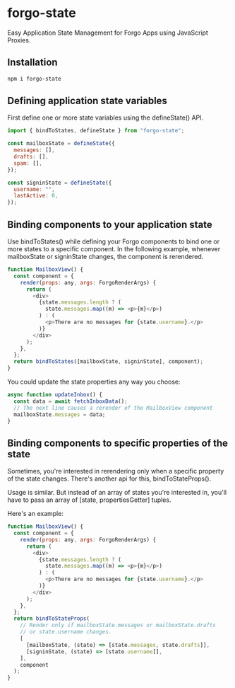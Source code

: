 # forgo-state

Easy Application State Management for Forgo Apps using JavaScript Proxies.

## Installation

```sh
npm i forgo-state
```

## Defining application state variables

First define one or more state variables using the defineState() API.

```js
import { bindToStates, defineState } from "forgo-state";

const mailboxState = defineState({
  messages: [],
  drafts: [],
  spam: [],
});

const signinState = defineState({
  username: "",
  lastActive: 0,
});
```

## Binding components to your application state

Use bindToStates() while defining your Forgo components to bind one or more states to a specific component. In the following example, whenever mailboxState or signinState changes, the component is rerendered.

```js
function MailboxView() {
  const component = {
    render(props: any, args: ForgoRenderArgs) {
      return (
        <div>
          {state.messages.length ? (
            state.messages.map((m) => <p>{m}</p>)
          ) : (
            <p>There are no messages for {state.username}.</p>
          )}
        </div>
      );
    },
  };
  return bindToStates([mailboxState, signinState], component);
}
```

You could update the state properties any way you choose:

```js
async function updateInbox() {
  const data = await fetchInboxData();
  // The next line causes a rerender of the MailboxView component
  mailboxState.messages = data;
}
```

## Binding components to specific properties of the state

Sometimes, you're interested in rerendering only when a specific property of the state changes. There's another api for this, bindToStateProps().

Usage is similar. But instead of an array of states you're interested in, you'll have to pass an array of [state, propertiesGetter] tuples.

Here's an example:

```js
function MailboxView() {
  const component = {
    render(props: any, args: ForgoRenderArgs) {
      return (
        <div>
          {state.messages.length ? (
            state.messages.map((m) => <p>{m}</p>)
          ) : (
            <p>There are no messages for {state.username}.</p>
          )}
        </div>
      );
    },
  };
  return bindToStateProps(
    // Render only if mailboxState.messages or mailboxState.drafts
    // or state.username changes.
    [
      [mailboxState, (state) => [state.messages, state.drafts]],
      [signinState, (state) => [state.username]],
    ],
    component
  );
}
```
